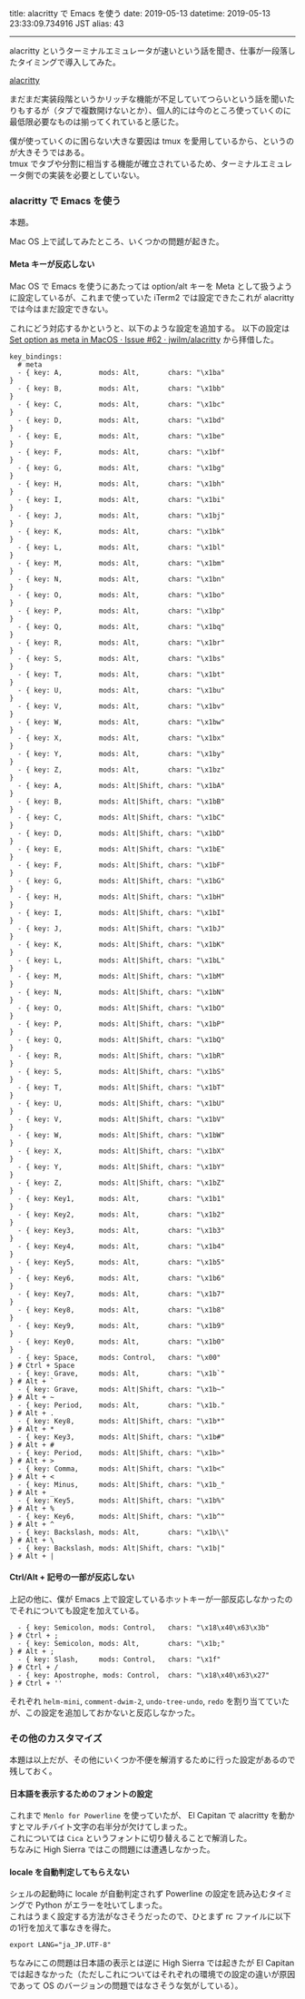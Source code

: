 title: alacritty で Emacs を使う
date: 2019-05-13
datetime: 2019-05-13 23:33:09.734916 JST
alias: 43

---
alacritty というターミナルエミュレータが速いという話を聞き、仕事が一段落したタイミングで導入してみた。

[alacritty](https://github.com/jwilm/alacritty)

まだまだ実装段階というかリッチな機能が不足していてつらいという話を聞いたりもするが（タブで複数開けないとか）、個人的には今のところ使っていくのに最低限必要なものは揃ってくれていると感じた。

僕が使っていくのに困らない大きな要因は tmux を愛用しているから、というのが大きそうではある。  
tmux でタブや分割に相当する機能が確立されているため、ターミナルエミュレータ側での実装を必要としていない。

### alacritty で Emacs を使う

本題。

Mac OS 上で試してみたところ、いくつかの問題が起きた。

#### Meta キーが反応しない

Mac OS で Emacs を使うにあたっては option/alt キーを Meta として扱うように設定しているが、これまで使っていた iTerm2 では設定できたこれが alacritty では今はまだ設定できない。

これにどう対応するかというと、以下のような設定を追加する。
以下の設定は [Set option as meta in MacOS · Issue #62 · jwilm/alacritty](https://github.com/jwilm/alacritty/issues/62#issuecomment-347552058) から拝借した。


```
key_bindings:
  # meta
  - { key: A,         mods: Alt,       chars: "\x1ba"                       }
  - { key: B,         mods: Alt,       chars: "\x1bb"                       }
  - { key: C,         mods: Alt,       chars: "\x1bc"                       }
  - { key: D,         mods: Alt,       chars: "\x1bd"                       }
  - { key: E,         mods: Alt,       chars: "\x1be"                       }
  - { key: F,         mods: Alt,       chars: "\x1bf"                       }
  - { key: G,         mods: Alt,       chars: "\x1bg"                       }
  - { key: H,         mods: Alt,       chars: "\x1bh"                       }
  - { key: I,         mods: Alt,       chars: "\x1bi"                       }
  - { key: J,         mods: Alt,       chars: "\x1bj"                       }
  - { key: K,         mods: Alt,       chars: "\x1bk"                       }
  - { key: L,         mods: Alt,       chars: "\x1bl"                       }
  - { key: M,         mods: Alt,       chars: "\x1bm"                       }
  - { key: N,         mods: Alt,       chars: "\x1bn"                       }
  - { key: O,         mods: Alt,       chars: "\x1bo"                       }
  - { key: P,         mods: Alt,       chars: "\x1bp"                       }
  - { key: Q,         mods: Alt,       chars: "\x1bq"                       }
  - { key: R,         mods: Alt,       chars: "\x1br"                       }
  - { key: S,         mods: Alt,       chars: "\x1bs"                       }
  - { key: T,         mods: Alt,       chars: "\x1bt"                       }
  - { key: U,         mods: Alt,       chars: "\x1bu"                       }
  - { key: V,         mods: Alt,       chars: "\x1bv"                       }
  - { key: W,         mods: Alt,       chars: "\x1bw"                       }
  - { key: X,         mods: Alt,       chars: "\x1bx"                       }
  - { key: Y,         mods: Alt,       chars: "\x1by"                       }
  - { key: Z,         mods: Alt,       chars: "\x1bz"                       }
  - { key: A,         mods: Alt|Shift, chars: "\x1bA"                       }
  - { key: B,         mods: Alt|Shift, chars: "\x1bB"                       }
  - { key: C,         mods: Alt|Shift, chars: "\x1bC"                       }
  - { key: D,         mods: Alt|Shift, chars: "\x1bD"                       }
  - { key: E,         mods: Alt|Shift, chars: "\x1bE"                       }
  - { key: F,         mods: Alt|Shift, chars: "\x1bF"                       }
  - { key: G,         mods: Alt|Shift, chars: "\x1bG"                       }
  - { key: H,         mods: Alt|Shift, chars: "\x1bH"                       }
  - { key: I,         mods: Alt|Shift, chars: "\x1bI"                       }
  - { key: J,         mods: Alt|Shift, chars: "\x1bJ"                       }
  - { key: K,         mods: Alt|Shift, chars: "\x1bK"                       }
  - { key: L,         mods: Alt|Shift, chars: "\x1bL"                       }
  - { key: M,         mods: Alt|Shift, chars: "\x1bM"                       }
  - { key: N,         mods: Alt|Shift, chars: "\x1bN"                       }
  - { key: O,         mods: Alt|Shift, chars: "\x1bO"                       }
  - { key: P,         mods: Alt|Shift, chars: "\x1bP"                       }
  - { key: Q,         mods: Alt|Shift, chars: "\x1bQ"                       }
  - { key: R,         mods: Alt|Shift, chars: "\x1bR"                       }
  - { key: S,         mods: Alt|Shift, chars: "\x1bS"                       }
  - { key: T,         mods: Alt|Shift, chars: "\x1bT"                       }
  - { key: U,         mods: Alt|Shift, chars: "\x1bU"                       }
  - { key: V,         mods: Alt|Shift, chars: "\x1bV"                       }
  - { key: W,         mods: Alt|Shift, chars: "\x1bW"                       }
  - { key: X,         mods: Alt|Shift, chars: "\x1bX"                       }
  - { key: Y,         mods: Alt|Shift, chars: "\x1bY"                       }
  - { key: Z,         mods: Alt|Shift, chars: "\x1bZ"                       }
  - { key: Key1,      mods: Alt,       chars: "\x1b1"                       }
  - { key: Key2,      mods: Alt,       chars: "\x1b2"                       }
  - { key: Key3,      mods: Alt,       chars: "\x1b3"                       }
  - { key: Key4,      mods: Alt,       chars: "\x1b4"                       }
  - { key: Key5,      mods: Alt,       chars: "\x1b5"                       }
  - { key: Key6,      mods: Alt,       chars: "\x1b6"                       }
  - { key: Key7,      mods: Alt,       chars: "\x1b7"                       }
  - { key: Key8,      mods: Alt,       chars: "\x1b8"                       }
  - { key: Key9,      mods: Alt,       chars: "\x1b9"                       }
  - { key: Key0,      mods: Alt,       chars: "\x1b0"                       }
  - { key: Space,     mods: Control,   chars: "\x00"                        } # Ctrl + Space
  - { key: Grave,     mods: Alt,       chars: "\x1b`"                       } # Alt + `
  - { key: Grave,     mods: Alt|Shift, chars: "\x1b~"                       } # Alt + ~
  - { key: Period,    mods: Alt,       chars: "\x1b."                       } # Alt + .
  - { key: Key8,      mods: Alt|Shift, chars: "\x1b*"                       } # Alt + *
  - { key: Key3,      mods: Alt|Shift, chars: "\x1b#"                       } # Alt + #
  - { key: Period,    mods: Alt|Shift, chars: "\x1b>"                       } # Alt + >
  - { key: Comma,     mods: Alt|Shift, chars: "\x1b<"                       } # Alt + <
  - { key: Minus,     mods: Alt|Shift, chars: "\x1b_"                       } # Alt + _
  - { key: Key5,      mods: Alt|Shift, chars: "\x1b%"                       } # Alt + %
  - { key: Key6,      mods: Alt|Shift, chars: "\x1b^"                       } # Alt + ^
  - { key: Backslash, mods: Alt,       chars: "\x1b\\"                      } # Alt + \
  - { key: Backslash, mods: Alt|Shift, chars: "\x1b|"                       } # Alt + |
```

#### Ctrl/Alt + 記号の一部が反応しない

上記の他に、僕が Emacs 上で設定しているホットキーが一部反応しなかったのでそれについても設定を加えている。

```
  - { key: Semicolon, mods: Control,   chars: "\x18\x40\x63\x3b"            } # Ctrl + ;
  - { key: Semicolon, mods: Alt,       chars: "\x1b;"                       } # Alt + ;
  - { key: Slash,     mods: Control,   chars: "\x1f"                        } # Ctrl + /
  - { key: Apostrophe, mods: Control,  chars: "\x18\x40\x63\x27"            } # Ctrl + ''
```

それぞれ `helm-mini`, `comment-dwim-2`, `undo-tree-undo`, `redo` を割り当てていたが、この設定を追加しておかないと反応しなかった。

### その他のカスタマイズ

本題は以上だが、その他にいくつか不便を解消するために行った設定があるので残しておく。

#### 日本語を表示するためのフォントの設定

これまで `Menlo for Powerline` を使っていたが、 El Capitan で alacritty を動かすとマルチバイト文字の右半分が欠けてしまった。  
これについては `Cica` というフォントに切り替えることで解消した。  
ちなみに High Sierra ではこの問題には遭遇しなかった。

#### locale を自動判定してもらえない

シェルの起動時に locale が自動判定されず Powerline の設定を読み込むタイミングで Python がエラーを吐いてしまった。  
これはうまく設定する方法がなさそうだったので、ひとまず rc ファイルに以下の1行を加えて事なきを得た。

```
export LANG="ja_JP.UTF-8"
```

ちなみにこの問題は日本語の表示とは逆に High Sierra では起きたが El Capitan では起きなかった（ただしこれについてはそれぞれの環境での設定の違いが原因であって OS のバージョンの問題ではなさそうな気がしている）。
